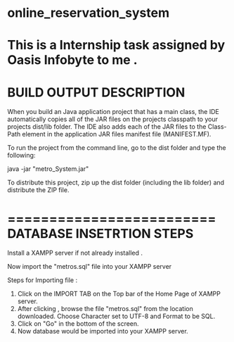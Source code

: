# online_reservation_system
This is a Internship task assigned by Oasis Infobyte to me .
========================
BUILD OUTPUT DESCRIPTION
========================

When you build an Java application project that has a main class, 
the IDE
automatically copies all of the JAR
files on the projects classpath to your projects dist/lib folder. 
The IDE
also adds each of the JAR files to the Class-Path element in the application
JAR files manifest file (MANIFEST.MF).


To run the project from the command line, go to the dist folder and
type the following:

java -jar "metro_System.jar" 


To distribute this project, zip up the dist folder (including the lib folder)
and distribute the ZIP file.

=========================
DATABASE INSETRTION STEPS
=========================

Install a XAMPP server if not already installed .

Now import the "metros.sql" file into your XAMPP server

Steps for Importing file :
1. Click on the IMPORT TAB on the Top bar of the Home Page of XAMPP server.
2. After clicking , browse the file "metros.sql" from the location downloaded.
	Choose Character set to UTF-8 and Format to be SQL.
3. Click on "Go" in the bottom of the screen.
4. Now database would be imported into your XAMPP server.
  
